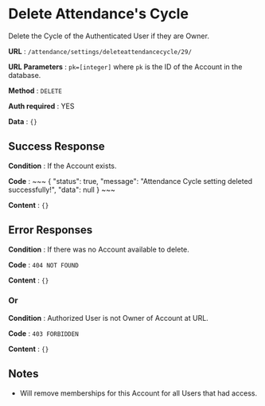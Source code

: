 # Delete Attendance's Cycle

Delete the Cycle of the Authenticated User if they are Owner.

**URL** : `/attendance/settings/deleteattendancecycle/29/`

**URL Parameters** : `pk=[integer]` where `pk` is the ID of the Account in the
database.

**Method** : `DELETE`

**Auth required** : YES

**Data** : `{}`

## Success Response

**Condition** : If the Account exists.

**Code** : ~~~ {
    "status": true,
    "message": "Attendance Cycle setting deleted successfully!",
    "data": null
} ~~~

**Content** : `{}`

## Error Responses

**Condition** : If there was no Account available to delete.

**Code** : `404 NOT FOUND`

**Content** : `{}`

### Or

**Condition** : Authorized User is not Owner of Account at URL.

**Code** : `403 FORBIDDEN`

**Content** : `{}`


## Notes

* Will remove memberships for this Account for all Users that had access.
